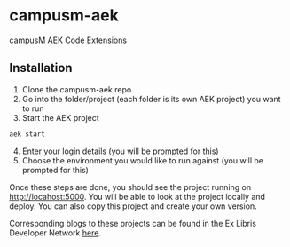 # campusm-aek
campusM AEK Code Extensions

## Installation
1. Clone the campusm-aek repo
2. Go into the folder/project (each folder is its own AEK project) you want to run
3. Start the AEK project  
```bash
aek start
```
4. Enter your login details (you will be prompted for this) 
5. Choose the environment you would like to run against (you will be prompted for this) 

Once these steps are done, you should see the project running on [http://locahost:5000](http://locahost:5000). You will be able to look at the project locally and deploy. You can also copy this project and create your own version.

Corresponding blogs to these projects can be found in the Ex Libris Developer Network [here](https://developers.exlibrisgroup.com/blog/?search=campusm). 
